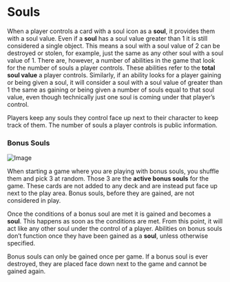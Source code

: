 # Souls

When a player controls a card with a soul icon as a **soul**, it provides them with a soul value. Even if a **soul** has a soul value greater than 1 it is still considered a single object. This means a soul with a soul value of 2 can be destroyed or stolen, for example, just the same as any other soul with a soul value of 1. There are, however, a number of abilities in the game that look for the number of souls a player controls. These abilities refer to the **total soul value** a player controls. Similarly, if an ability looks for a player gaining or being given a soul, it will consider a soul with a soul value of greater than 1 the same as gaining or being given a number of souls equal to that soul value, even though technically just one soul is coming under that player’s control.

Players keep any souls they control face up next to their character to keep track of them. The number of souls a player controls is public information.

### Bonus Souls

![Image](https://foursouls.com/wp-content/uploads/2021/10/BonusSoulCardBack-751x1024.png#93x128)

When starting a game where you are playing with bonus souls, you shuffle them and pick 3 at random. Those 3 are the **active bonus souls** for the game. These cards are not added to any deck and are instead put face up next to the play area. Bonus souls, before they are gained, are not considered in play.

Once the conditions of a bonus soul are met it is gained and becomes a **soul**. This happens as soon as the conditions are met. From this point, it will act like any other soul under the control of a player. Abilities on bonus souls don’t function once they have been gained as a **soul**, unless otherwise specified.

Bonus souls can only be gained once per game. If a bonus soul is ever destroyed, they are placed face down next to the game and cannot be gained again.